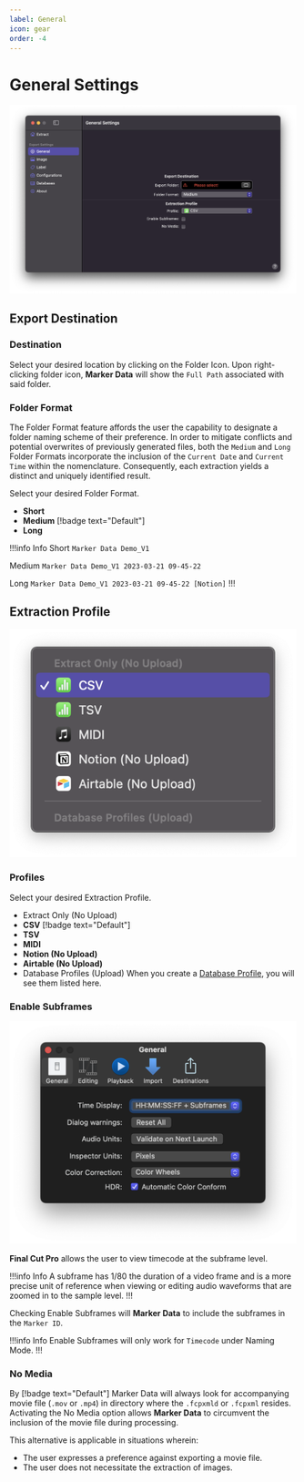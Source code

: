 ```yaml
---
label: General
icon: gear
order: -4
---
```

# General Settings

![General Settings](/assets/md-general-settings.png)

## Export Destination

### Destination

Select your desired location by clicking on the Folder Icon. Upon right-clicking folder icon, **Marker Data** will show the `Full Path` associated with said folder.

### Folder Format

The Folder Format feature affords the user the capability to designate a folder naming scheme of their preference. In order to mitigate conflicts and potential overwrites of previously generated files, both the `Medium` and `Long` Folder Formats incorporate the inclusion of the `Current Date` and `Current Time` within the nomenclature. Consequently, each extraction yields a distinct and uniquely identified result.

Select your desired Folder Format.
- **Short**
- **Medium** [!badge text="Default"]
- **Long**

!!!info Info
Short
`Marker Data Demo_V1`

Medium
`Marker Data Demo_V1 2023-03-21 09-45-22`

Long
`Marker Data Demo_V1 2023-03-21 09-45-22 [Notion]`
!!!

## Extraction Profile

![Extraction Profile](/assets/md-general-settings-extraction-profile.png)

### Profiles

Select your desired Extraction Profile.

- Extract Only (No Upload)
- **CSV** [!badge text="Default"]
- **TSV**
- **MIDI**
- **Notion (No Upload)**
- **Airtable (No Upload)**
- Database Profiles (Upload)
When you create a [Database Profile](/user-guide/databases), you will see them listed here.

### Enable Subframes

![Final Cut Pro's Time Display](/assets/fcp-subframes.png)

**Final Cut Pro** allows the user to view timecode at the subframe level.

!!!info Info
A subframe has 1/80 the duration of a video frame and is a more precise unit of reference when viewing or editing audio waveforms that are zoomed in to the sample level.
!!!

Checking Enable Subframes will **Marker Data** to include the subframes in the `Marker ID`.

!!!info Info
Enable Subframes will only work for `Timecode` under Naming Mode.
!!!

### No Media

By [!badge text="Default"] Marker Data will always look for accompanying movie file (`.mov` or `.mp4`) in directory where the `.fcpxmld` or `.fcpxml` resides. Activating the No Media option allows **Marker Data** to circumvent the inclusion of the movie file during processing.

This alternative is applicable in situations wherein:

- The user expresses a preference against exporting a movie file.
- The user does not necessitate the extraction of images.
